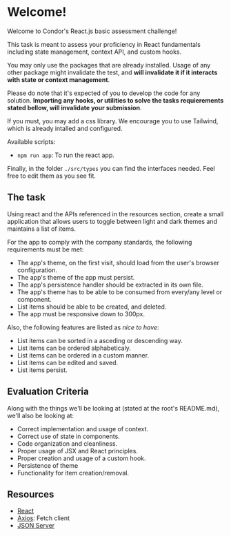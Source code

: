 # Welcome!

Welcome to Condor's React.js basic assessment challenge!

This task is meant to assess your proficiency in React fundamentals including state management, context API, and custom hooks.

You may only use the packages that are already installed. Usage of any other package might invalidate the test, and **will invalidate it if it interacts with state or context management**.

Please do note that it's expected of you to develop the code for any solution. **Importing any hooks, or utilities to solve the tasks requierements stated bellow, will invalidate your submission**.

If you must, you may add a css library. We encourage you to use Tailwind, which is already intalled and configured.

Available scripts:

- `npm run app`: To run the react app.

Finally, in the folder `./src/types` you can find the interfaces needed. Feel free to edit them as you see fit.

## The task

Using react and the APIs referenced in the resources section, create a small application that allows users to toggle between light and dark themes and maintains a list of items.

For the app to comply with the company standards, the following requirements must be met:

- The app's theme, on the first visit, should load from the user's browser configuration.
- The app's theme of the app must persist.
- The app's persistence handler should be extracted in its own file.
- The app's theme has to be able to be consumed from every/any level or component.
- List items should be able to be created, and deleted.
- The app must be responsive down to 300px.

Also, the following features are listed as _nice to have_:

- List items can be sorted in a asceding or descending way.
- List items can be ordered alphabeticaly.
- List items can be ordered in a custom manner.
- List items can be edited and saved.
- List items persist.

## Evaluation Criteria

Along with the things we'll be looking at (stated at the root's README.md), we'll also be looking at:

- Correct implementation and usage of context.
- Correct use of state in components.
- Code organization and cleanliness.
- Proper usage of JSX and React principles.
- Proper creation and usage of a custom hook.
- Persistence of theme
- Functionality for item creation/removal.

## Resources

- [React](https://reactjs.org/)
- [Axios](https://axios-http.com/docs/intro): Fetch client
- [JSON Server](https://github.com/typicode/json-server#getting-started)
